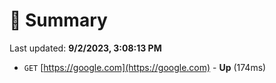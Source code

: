 # 📖 Summary
Last updated: **9/2/2023, 3:08:13 PM**

- `GET` [https://google.com](https://google.com) - **Up** (174ms)
